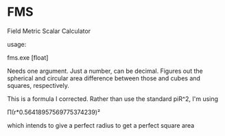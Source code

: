 # FMS
Field Metric Scalar Calculator

usage: 

fms.exe [float]

Needs one argument. Just a number, can be decimal. 
Figures out the spherical and circular area difference between those and cubes and squares, respectively.

This is a formula I corrected. Rather than use the standard piR^2, I'm using

Π(r*0.56418957569775374239)²

which intends to give a perfect radius to get a perfect square area
